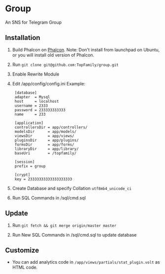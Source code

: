 # Group

An SNS for Telegram Group

## Installation

1. Build Phalcon on [Phalcon](https://www.phalconphp.com/en/download). Note: Don't install from launchpad on Ubuntu, or you will install old version of Phalcon.
2. Run `git clone git@github.com:TopFamily/group.git`
3. Enable Rewrite Module
4. Edit /app/config/config.ini
    Example:

        [database]
        adapter  = Mysql
        host     = localhost
        username = 2333
        password = 233333333333
        name     = 233

        [application]
        controllersDir = app/controllers/
        modelsDir      = app/models/
        viewsDir       = app/views/
        pluginsDir     = app/plugins/
        formsDir       = app/forms/
        libraryDir     = app/library/
        baseUri        = /topfamily/

        [session]
        prefix = group

        [crypt]
        key = 23333333333333333333

5. Create Database and specify Collation `utf8mb4_unicode_ci`
5. Run SQL Commands in /sql/cmd.sql


## Update

1. Run `git fetch && git merge origin/master master`

2. Run New SQL Commands in /sql/cmd.sql to update database

## Customize

* You can add analytics code in `/app/views/partials/stat_plugin.volt` as HTML code.

